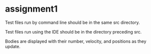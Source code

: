 # assignment1

Test files run by command line should be in the same src directory.

Test files run using the IDE should be in the directory preceding src.

Bodies are displayed with their number, velocity, and positions as they update.
